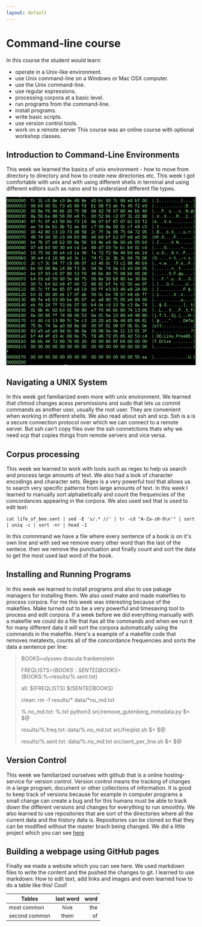 ```yaml
---
layout: default
---
```

# Command-line course
In this course the student would learn:
* operate in a Unix-like environment.
* use Unix command-line on a Windows or Mac OSX computer.
* use the Unix command-line.
* use regular expressions.
* processing corpora at a basic level.
* run programs from the command-line.
* install programs.
* write basic scripts.
* use version control tools.
* work on a remote server
This course was an online course with optional workshop classes.


## Introduction to Command-Line Environments
This week we learned the basics of unix environment - how to move from directory to directory and how to create new directories etc.
This week I got comfortable with unix and with using different shells in terminal and using different editors such as nano and to understand different file types. 



![alt text](assets/img/Binary_executable_file2.png)


## Navigating a UNIX System
In this week got familiarized even more with unix environment. We learned that chmod changes acess persmissions and sudo that lets us commit commands as another user, usually the root user.
They are convenient when working in different shells. We also read about ssh and scp. Ssh is a  is a secure connection protocol over which we can connect to a remote server.
But ssh can't copy files over the ssh connetctions thats why we need scp that copies things from remote servers and vice versa.


## Corpus processing
This week we learned to work with tools such as regex to help us search and process large amounts of text. We also had a look of character encodings and character sets.
Regex is a very powerful tool that allows us to search very specific patterns from large amounts of text. In this week I learned to manually sort alphabetically and count the frequencies 
of the concordances appearing in the corpora. We also used sed that is used to edit text:


    cat life_of_bee.sent | sed -E 's/.* //' | tr -cd "A-Za-z0-9\n'" | sort | uniq -c | sort -nr | head -1    


In this commmand we have a file where every sentence of a book is on it's own line and with sed we remove every other word than the last of the sentece.
then we remove the punctuation and finally count and sort the data to get the most used last word of the book. 


## Installing and Running Programs
In this week we learned to install programs and also to use  pakage managers for installing them. 
We also used make and made makefiles to process corpora. For me this week was interesting because of the makefiles. 
Make turned out to be a very powerful and timesaving tool to process and edit corpora. If a week before we did everything manually with a makefile
we could do a file that has all the commands and when we run it for many different data it will sort the corpora automatically using the commands in
the makefile.
Here's a example of a makefile code that removes metatexts, counts all of the concordance frequencies and sorts the data a sentence per line:


>BOOKS=ulysses  dracula frankenstein
>
>FREQLISTS=$(BOOKS:%=results/%.freq.txt)
>SENTEDBOOKS=$(BOOKS:%=results/%.sent.txt)
>
>all: $(FREQLISTS) $(SENTEDBOOKS)
>
>clean:
>	rm -f results/* data/*no_md.txt
>
>%.no_md.txt: %.txt
>	python3 src/remove_gutenberg_metadata.py $< $@
>
>results/%.freq.txt: data/%.no_md.txt 
>	src/freqlist.sh $< $@
>
>results/%.sent.txt: data/%.no_md.txt
>	src/sent_per_line.sh $< $@ 





## Version Control
This week we familiarized ourselves with github that is a online hosting-service for version control. Version control means the tracking of changes in a large program, document or other collections of information. 
It is good to keep track of versions because for example in computer programs a small change can create a bug and for this humans must be able to track down the different versions and changes for everything to run smoothly.
We also learned to use repositories that are sort of the directories where all the current data and the history data is. Repositories can be cloned so that they can be modified without the master brach being changed.
We did a little project which you can see [here](https://github.com/rvers/cmdline-course)



## Building a webpage using GitHub pages
Finally we made a website which you can see here. We used markdown files to write the content and the pushed the changes to git.
I learned to use markdown: How to edit text, add links and images and even learned how to do a table like this! Cool!


| Tables        | last word     | word  |
| ------------- |:-------------:| -----:|
| most common   | hive          | the   |
| second common | them          |of     |



